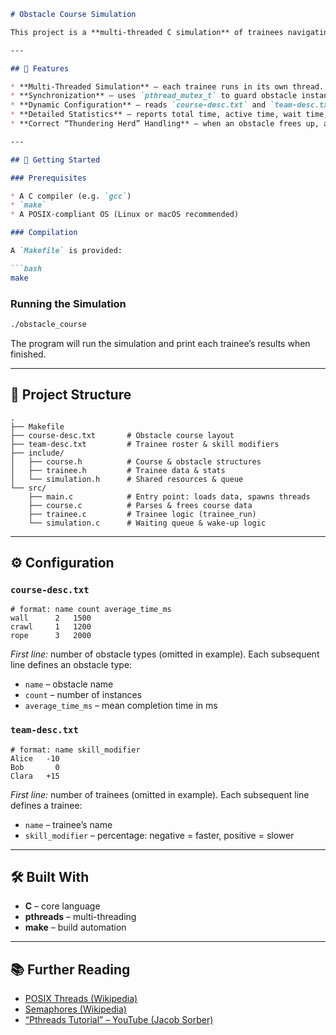 ````markdown
# Obstacle Course Simulation

This project is a **multi-threaded C simulation** of trainees navigating an obstacle course. It demonstrates the use of POSIX threads (`pthreads`), mutexes, and semaphores to coordinate concurrent access to shared resources. The simulation is highly configurable, allowing a variety of course layouts and trainee skill levels.

---

## 🚀 Features

* **Multi-Threaded Simulation** – each trainee runs in its own thread.  
* **Synchronization** – uses `pthread_mutex_t` to guard obstacle instances and the shared waiting queue, and `sem_t` to manage waiting trainees.  
* **Dynamic Configuration** – reads `course-desc.txt` and `team-desc.txt`, so you can tweak the course or team without recompiling.  
* **Detailed Statistics** – reports total time, active time, wait time, and per-obstacle completion times for every trainee.  
* **Correct “Thundering Herd” Handling** – when an obstacle frees up, all waiting trainees are awakened to contend for it, as required.

---

## 🏁 Getting Started

### Prerequisites

* A C compiler (e.g. `gcc`)  
* `make`  
* A POSIX-compliant OS (Linux or macOS recommended)

### Compilation

A `Makefile` is provided:

```bash
make
````

### Running the Simulation

```bash
./obstacle_course
```

The program will run the simulation and print each trainee’s results when finished.

---

## 📂 Project Structure

```
.
├── Makefile
├── course-desc.txt       # Obstacle course layout
├── team-desc.txt         # Trainee roster & skill modifiers
├── include/
│   ├── course.h          # Course & obstacle structures
│   ├── trainee.h         # Trainee data & stats
│   └── simulation.h      # Shared resources & queue
└── src/
    ├── main.c            # Entry point: loads data, spawns threads
    ├── course.c          # Parses & frees course data
    ├── trainee.c         # Trainee logic (trainee_run)
    └── simulation.c      # Waiting queue & wake-up logic
```

---

## ⚙️ Configuration

### `course-desc.txt`

```
# format: name count average_time_ms
wall      2   1500
crawl     1   1200
rope      3   2000
```

*First line:* number of obstacle types (omitted in example).
Each subsequent line defines an obstacle type:

* `name` – obstacle name
* `count` – number of instances
* `average_time_ms` – mean completion time in ms

### `team-desc.txt`

```
# format: name skill_modifier
Alice   -10
Bob       0
Clara   +15
```

*First line:* number of trainees (omitted in example).
Each subsequent line defines a trainee:

* `name` – trainee’s name
* `skill_modifier` – percentage: negative = faster, positive = slower

---

## 🛠️ Built With

* **C** – core language
* **pthreads** – multi-threading
* **make** – build automation

---

## 📚 Further Reading

* [POSIX Threads (Wikipedia)](https://en.wikipedia.org/wiki/POSIX_Threads)
* [Semaphores (Wikipedia)](https://en.wikipedia.org/wiki/Semaphore_%28programming%29)
* [“Pthreads Tutorial” – YouTube (Jacob Sorber)](https://www.youtube.com/watch?v=LLxaQz5AA4w)

